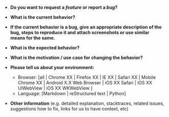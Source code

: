 * **Do you want to request a *feature* or report a *bug*?**



* **What is the current behavior?**



* **If the current behavior is a bug, give an appropriate description of the bug, steps to reproduce it and attach screenshots or use similar means for the same.** 




* **What is the expected behavior?**



* **What is the motivation / use case for changing the behavior?**



* **Please tell us about your environment:**
  
  - Browser: [all | Chrome XX | Firefox XX | IE XX | Safari XX | Mobile Chrome XX | Android X.X Web Browser | iOS XX Safari | iOS XX UIWebView | iOS XX WKWebView ]
  - Language: [Markdown | reStructured text | Python]


* **Other information** (e.g. detailed explanation, stacktraces, related issues, suggestions how to fix, links for us to have context, etc)
